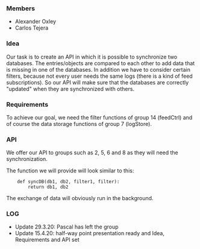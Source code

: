 ### Members

- Alexander Oxley
- Carlos Tejera

### Idea

Our task is to create an API in which it is possible to synchronize two databases. The entries/objects are compared to each other to add data that is missing in one of the databases. In addition we have to consider certain filters, because not every user needs the same logs (there is a kind of feed subscriptions). So our API will make sure that the databases are correctly "updated" when they are synchronized with others.

### Requirements

To achieve our goal, we need the filter functions of group 14 (feedCtrl) and of course the data storage functions of group 7 (logStore).

### API

We offer our API to groups such as 2, 5, 6 and 8 as they will need the synchronization.

The function we will provide will look similar to this:

```
    def syncDB(db1, db2, filter1, filter):
        return db1, db2
```

The exchange of data will obviously run in the background.

### LOG

- Update 29.3.20: Pascal has left the group
- Update 15.4.20: half-way point presentation ready and Idea, Requirements and API set